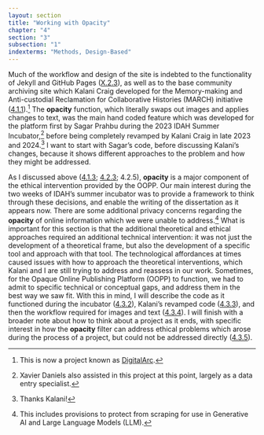 ```yaml
---
layout: section
title: "Working with Opacity"
chapter: "4"
section: "3"
subsection: "1"
indexterms: "Methods, Design-Based"
---
```


Much of the workflow and design of the site is indebted to the functionality of Jekyll and GitHub Pages (<a href="{{ site.baseurl }}/dissertation/X_2_3">X.2.3</a>), as well as to the base community archiving site which Kalani Craig developed for the Memory-making and Anti-custodial Reclamation for Collaborative Histories (MARCH) initiative (<a href="{{ site.baseurl }}/dissertation/4_1_1">4.1.1</a>).[^fn1] The <span data-tooltip aria-haspopup="true" class="has-tip" data-disable-hover="false" tabindex="1" data-title="Opacity is a rights-based philosophical framework that assumes humans have a right to not be known in knowledge systems."><b>opacity</b></span> function, which literally swaps out images and applies changes to text, was the main hand coded feature which was developed for the platform first by Sagar Prahbu during the 2023 IDAH Summer Incubator,[^fn2] before being completely revamped by Kalani Craig in late 2023 and 2024.[^fn3] I want to start with Sagar’s code, before discussing Kalani’s changes, because it shows different approaches to the problem and how they might be addressed. 

As I discussed above (<a href="{{ site.baseurl }}/dissertation/4_1_3">4.1.3</a>; <a href="{{ site.baseurl }}/dissertation/4_2_3">4.2.3</a>; 4.2.5), <span data-tooltip aria-haspopup="true" class="has-tip" data-disable-hover="false" tabindex="1" data-title="Opacity is a rights-based philosophical framework that assumes humans have a right to not be known in knowledge systems."><b>opacity</b></span> is a major component of the ethical intervention provided by the OOPP. Our main interest during the two weeks of IDAH’s summer incubator was to provide a framework to think through these decisions, and enable the writing of the dissertation as it appears now. There are some additional privacy concerns regarding the <span data-tooltip aria-haspopup="true" class="has-tip" data-disable-hover="false" tabindex="1" data-title="Opacity is a rights-based philosophical framework that assumes humans have a right to not be known in knowledge systems."><b>opacity</b></span> of online information which we were unable to address.[^fn4] What is important for this section is that the additional theoretical and ethical approaches required an additional technical intervention: it was not just the development of a theoretical frame, but also the development of a specific tool and approach with that tool. The technological affordances at times caused issues with how to approach the theoretical interventions, which Kalani and I are still trying to address and reassess in our work. Sometimes, for the Opaque Online Publishing Platform (OOPP) to function, we had to admit to specific technical or conceptual gaps, and address them in the best way we saw fit. With this in mind, I will describe the code as it functioned during the incubator (<a href="{{ site.baseurl }}/dissertation/4_3_2">4.3.2</a>), Kalani’s revamped code (<a href="{{ site.baseurl }}/dissertation/4_3_3">4.3.3</a>), and then the workflow required for images and text (<a href="{{ site.baseurl }}/dissertation/4_3_4">4.3.4</a>). I will finish with a broader note about how to think about a project as it ends, with specific interest in how the <span data-tooltip aria-haspopup="true" class="has-tip" data-disable-hover="false" tabindex="1" data-title="Opacity is a rights-based philosophical framework that assumes humans have a right to not be known in knowledge systems."><b>opacity</b></span> filter can address ethical problems which arose during the process of a project, but could not be addressed directly (<a href="{{ site.baseurl }}/dissertation/4_3_5">4.3.5</a>).

<div class="style-divider">
 	<div class="line"></div>
</div>

[^fn1]: This is now a project known as [DigitalArc](https://digitalarcplatform.github.io/).

[^fn2]: Xavier Daniels also assisted in this project at this point, largely as a data entry specialist.

[^fn3]: Thanks Kalani!

[^fn4]: This includes provisions to protect from scraping for use in Generative AI and Large Language Models (LLM).